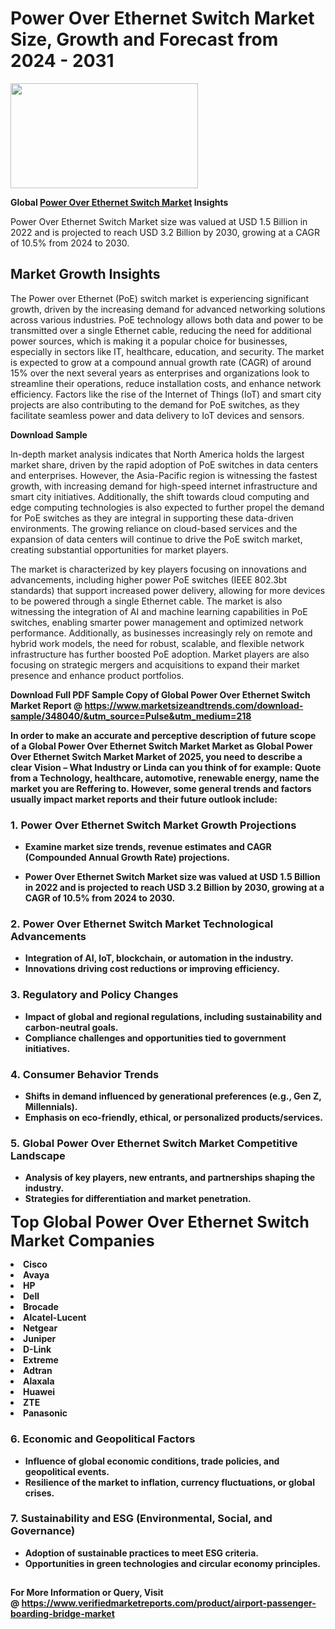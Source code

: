 <H1>Power Over Ethernet Switch Market Size, Growth and Forecast from 2024 - 2031</H1><img class="aligncenter size-medium wp-image-584254" src="https://thirdeyenews.in/wp-content/uploads/2024/09/Global-Market-Research-300x168.jpeg" alt="" width="300" height="168" /><p><strong>Global&nbsp;<a href="https://www.marketsizeandtrends.com/download-sample/348040/&amp;utm_source=Pulse&amp;utm_medium=218">Power Over Ethernet Switch Market</a> Insights</strong></p><p>Power Over Ethernet Switch Market size was valued at USD 1.5 Billion in 2022 and is projected to reach USD 3.2 Billion by 2030, growing at a CAGR of 10.5% from 2024 to 2030.</p><p><h2>Market Growth Insights</h2> <p>The Power over Ethernet (PoE) switch market is experiencing significant growth, driven by the increasing demand for advanced networking solutions across various industries. PoE technology allows both data and power to be transmitted over a single Ethernet cable, reducing the need for additional power sources, which is making it a popular choice for businesses, especially in sectors like IT, healthcare, education, and security. The market is expected to grow at a compound annual growth rate (CAGR) of around 15% over the next several years as enterprises and organizations look to streamline their operations, reduce installation costs, and enhance network efficiency. Factors like the rise of the Internet of Things (IoT) and smart city projects are also contributing to the demand for PoE switches, as they facilitate seamless power and data delivery to IoT devices and sensors.</p> <p><strong>Download Sample</strong></p> <p>In-depth market analysis indicates that North America holds the largest market share, driven by the rapid adoption of PoE switches in data centers and enterprises. However, the Asia-Pacific region is witnessing the fastest growth, with increasing demand for high-speed internet infrastructure and smart city initiatives. Additionally, the shift towards cloud computing and edge computing technologies is also expected to further propel the demand for PoE switches as they are integral in supporting these data-driven environments. The growing reliance on cloud-based services and the expansion of data centers will continue to drive the PoE switch market, creating substantial opportunities for market players.</p> <p>The market is characterized by key players focusing on innovations and advancements, including higher power PoE switches (IEEE 802.3bt standards) that support increased power delivery, allowing for more devices to be powered through a single Ethernet cable. The market is also witnessing the integration of AI and machine learning capabilities in PoE switches, enabling smarter power management and optimized network performance. Additionally, as businesses increasingly rely on remote and hybrid work models, the need for robust, scalable, and flexible network infrastructure has further boosted PoE adoption. Market players are also focusing on strategic mergers and acquisitions to expand their market presence and enhance product portfolios.</p> <p><strong></p><p><span class=""><strong>Download Full PDF Sample Copy of Global Power Over Ethernet Switch Market Report</strong> @ <a href="https://www.marketsizeandtrends.com/download-sample/348040/&amp;utm_source=Pulse&amp;utm_medium=218" target="_blank">https://www.marketsizeandtrends.com/download-sample/348040/&amp;utm_source=Pulse&amp;utm_medium=218</a></span></p><p>In order to make an accurate and perceptive description of future scope of a Global&nbsp;Power Over Ethernet Switch Market Market as Global&nbsp;Power Over Ethernet Switch Market Market of 2025, you need to describe a clear Vision &ndash; What Industry or Linda can you think of for example: Quote from a Technology, healthcare, automotive, renewable energy, name the market you are Reffering to. However, some general trends and factors usually impact market reports and their future outlook include:</p><h3>1.&nbsp;<strong>Power Over Ethernet Switch Market Growth Projections</strong></h3><ul><li>Examine market size trends, revenue estimates and CAGR (Compounded Annual Growth Rate) projections.</li><li><p>Power Over Ethernet Switch Market size was valued at USD 1.5 Billion in 2022 and is projected to reach USD 3.2 Billion by 2030, growing at a CAGR of 10.5% from 2024 to 2030.</p></li></ul><h3>2.&nbsp;<strong>Power Over Ethernet Switch Market Technological Advancements</strong></h3><ul><li>Integration of AI, IoT, blockchain, or automation in the industry.</li><li>Innovations driving cost reductions or improving efficiency.</li></ul><h3>3.&nbsp;<strong>Regulatory and Policy Changes</strong></h3><ul><li>Impact of global and regional regulations, including sustainability and carbon-neutral goals.</li><li>Compliance challenges and opportunities tied to government initiatives.</li></ul><h3>4.&nbsp;<strong>Consumer Behavior Trends</strong></h3><ul><li>Shifts in demand influenced by generational preferences (e.g., Gen Z, Millennials).</li><li>Emphasis on eco-friendly, ethical, or personalized products/services.</li></ul><h3>5.&nbsp;<strong>Global Power Over Ethernet Switch Market Competitive Landscape</strong></h3><ul><li>Analysis of key players, new entrants, and partnerships shaping the industry.</li><li>Strategies for differentiation and market penetration.</li></ul><p data-pm-slice="1 1 []"><span style="color: inherit; font-family: inherit; font-size: 25px;">Top Global Power Over Ethernet Switch Market Companies</span></p><div class="" data-test-id=""><p><li>Cisco</li><li> Avaya</li><li> HP</li><li> Dell</li><li> Brocade</li><li> Alcatel-Lucent</li><li> Netgear</li><li> Juniper</li><li> D-Link</li><li> Extreme</li><li> Adtran</li><li> Alaxala</li><li> Huawei</li><li> ZTE</li><li> Panasonic</li></p></div><h3>6.&nbsp;<strong>Economic and Geopolitical Factors</strong></h3><ul><li>Influence of global economic conditions, trade policies, and geopolitical events.</li><li>Resilience of the market to inflation, currency fluctuations, or global crises.</li></ul><h3>7.&nbsp;<strong>Sustainability and ESG (Environmental, Social, and Governance)</strong></h3><ul><li>Adoption of sustainable practices to meet ESG criteria.</li><li>Opportunities in green technologies and circular economy principles.</li></ul><h2><strong style="font-size: 14px;">For More Information or Query, Visit @&nbsp;</strong><a style="background-color: #ffffff; font-size: 14px;" href="https://www.marketsizeandtrends.com/report/power-over-ethernet-switch-market/" target="_blank">https://www.verifiedmarketreports.com/product/airport-passenger-boarding-bridge-market</a></h2>
